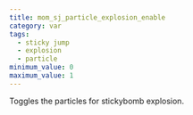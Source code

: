 ```yaml
---
title: mom_sj_particle_explosion_enable
category: var
tags:
  - sticky jump
  - explosion
  - particle
minimum_value: 0
maximum_value: 1
---
```


Toggles the particles for stickybomb explosion.